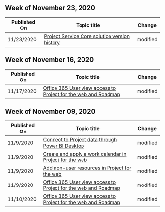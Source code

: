 <!-- This file is generated automatically each week. Changes made to this file will be overwritten.-->



## Week of November 23, 2020


| Published On |Topic title | Change |
|------|------------|--------|
| 11/23/2020 | [Project Service Core solution version history](/project-for-the-web/project-service-core-solution-version-history) | modified |


## Week of November 16, 2020


| Published On |Topic title | Change |
|------|------------|--------|
| 11/17/2020 | [Office 365 User view access to Project for the web and Roadmap](/project-for-the-web/office-365-user-view-access-to-project-and-roadmap) | modified |


## Week of November 09, 2020


| Published On |Topic title | Change |
|------|------------|--------|
| 11/9/2020 | [Connect to Project data through Power BI Desktop](/project-for-the-web/connect-to-project-for-the-web-data-through-powerbi-desktop) | modified |
| 11/9/2020 | [Create and apply a work calendar in Project for the web](/project-for-the-web/create-and-apply-a-work-calendar) | modified |
| 11/9/2020 | [Add non-user resources in Project for the web](/project-for-the-web/create-nonuser-resources-in-project-for-the-web) | modified |
| 11/9/2020 | [Office 365 User view access to Project for the web and Roadmap](/project-for-the-web/office-365-user-view-access-to-project-and-roadmap) | modified |
| 11/10/2020 | [Office 365 User view access to Project for the web and Roadmap](/project-for-the-web/office-365-user-view-access-to-project-and-roadmap) | modified |
